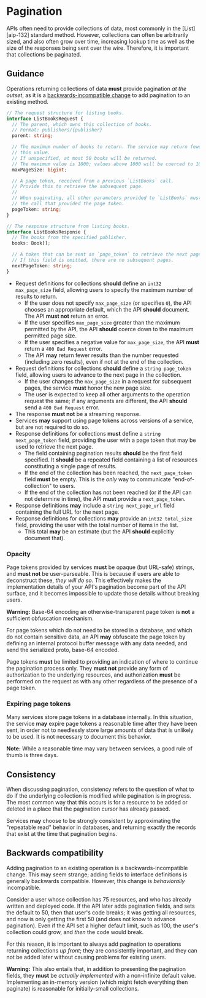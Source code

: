 # Pagination

APIs often need to provide collections of data, most commonly in the
[List][aip-132] standard method. However, collections can often be arbitrarily
sized, and also often grow over time, increasing lookup time as well as the
size of the responses being sent over the wire. Therefore, it is important that
collections be paginated.

## Guidance

Operations returning collections of data **must** provide pagination _at the
outset_, as it is a [backwards-incompatible change](#backwards-compatibility)
to add pagination to an existing method.

```typescript
// The request structure for listing books.
interface ListBooksRequest {
  // The parent, which owns this collection of books.
  // Format: publishers/{publisher}
  parent: string;

  // The maximum number of books to return. The service may return fewer than
  // this value.
  // If unspecified, at most 50 books will be returned.
  // The maximum value is 1000; values above 1000 will be coerced to 1000.
  maxPageSize: bigint;

  // A page token, received from a previous `ListBooks` call.
  // Provide this to retrieve the subsequent page.
  //
  // When paginating, all other parameters provided to `ListBooks` must match
  // the call that provided the page token.
  pageToken: string;
}

// The response structure from listing books.
interface ListBooksResponse {
  // The books from the specified publisher.
  books: Book[];

  // A token that can be sent as `page_token` to retrieve the next page.
  // If this field is omitted, there are no subsequent pages.
  nextPageToken: string;
}
```

- Request definitions for collections **should** define an
  `int32 max_page_size` field, allowing users to specify the maximum number of
  results to return.
  - If the user does not specify `max_page_size` (or specifies `0`), the API
    chooses an appropriate default, which the API **should** document. The API
    **must not** return an error.
  - If the user specifies `max_page_size` greater than the maximum permitted by
    the API, the API **should** coerce down to the maximum permitted page size.
  - If the user specifies a negative value for `max_page_size`, the API
    **must** return a `400 Bad Request` error.
  - The API **may** return fewer results than the number requested (including
    zero results), even if not at the end of the collection.
- Request definitions for collections **should** define a `string page_token`
  field, allowing users to advance to the next page in the collection.
  - If the user changes the `max_page_size` in a request for subsequent pages,
    the service **must** honor the new page size.
  - The user is expected to keep all other arguments to the operation request
    the same; if any arguments are different, the API **should** send a
    `400 Bad Request` error.
- The response **must not** be a streaming response.
- Services **may** support using page tokens across versions of a service, but
  are not required to do so.
- Response definitions for collections **must** define a
  `string next_page_token` field, providing the user with a page token that may
  be used to retrieve the next page.
  - The field containing pagination results **should** be the first field
    specified. It **should** be a repeated field containing a list of resources
    constituting a single page of results.
  - If the end of the collection has been reached, the `next_page_token` field
    **must** be empty. This is the _only_ way to communicate
    "end-of-collection" to users.
  - If the end of the collection has not been reached (or if the API can not
    determine in time), the API **must** provide a `next_page_token`.
- Response definitions **may** include a `string next_page_url` field
  containing the full URL for the next page.
- Response definitions for collections **may** provide an `int32 total_size`
  field, providing the user with the total number of items in the list.
  - This total **may** be an estimate (but the API **should** explicitly
    document that).

[rfc-8288]: https://tools.ietf.org/html/rfc8288

### Opacity

Page tokens provided by services **must** be opaque (but URL-safe) strings, and
**must not** be user-parseable. This is because if users are able to
deconstruct these, _they will do so_. This effectively makes the implementation
details of your API's pagination become part of the API surface, and it becomes
impossible to update those details without breaking users.

**Warning:** Base-64 encoding an otherwise-transparent page token is **not** a
sufficient obfuscation mechanism.

For page tokens which do not need to be stored in a database, and which do not
contain sensitive data, an API **may** obfuscate the page token by defining an
internal protocol buffer message with any data needed, and send the serialized
proto, base-64 encoded.

Page tokens **must** be limited to providing an indication of where to continue
the pagination process only. They **must not** provide any form of
authorization to the underlying resources, and authorization **must** be
performed on the request as with any other regardless of the presence of a page
token.

### Expiring page tokens

Many services store page tokens in a database internally. In this situation,
the service **may** expire page tokens a reasonable time after they have been
sent, in order not to needlessly store large amounts of data that is unlikely
to be used. It is not necessary to document this behavior.

**Note:** While a reasonable time may vary between services, a good rule of
thumb is three days.

## Consistency

When discussing pagination, consistency refers to the question of what to do if
the underlying collection is modified while pagination is in progress. The most
common way that this occurs is for a resource to be added or deleted in a place
that the pagination cursor has already passed.

Services **may** choose to be strongly consistent by approximating the
"repeatable read" behavior in databases, and returning exactly the records that
exist at the time that pagination begins.

## Backwards compatibility

Adding pagination to an existing operation is a backwards-incompatible change.
This may seem strange; adding fields to interface definitions is generally
backwards compatible. However, this change is _behaviorally_ incompatible.

Consider a user whose collection has 75 resources, and who has already written
and deployed code. If the API later adds pagination fields, and sets the
default to 50, then that user's code breaks; it was getting all resources, and
now is only getting the first 50 (and does not know to advance pagination).
Even if the API set a higher default limit, such as 100, the user's collection
could grow, and _then_ the code would break.

For this reason, it is important to always add pagination to operations
returning collections _up front_; they are consistently important, and they can
not be added later without causing problems for existing users.

**Warning:** This also entails that, in addition to presenting the pagination
fields, they **must** be _actually implemented_ with a non-infinite default
value. Implementing an in-memory version (which might fetch everything then
paginate) is reasonable for initially-small collections.
